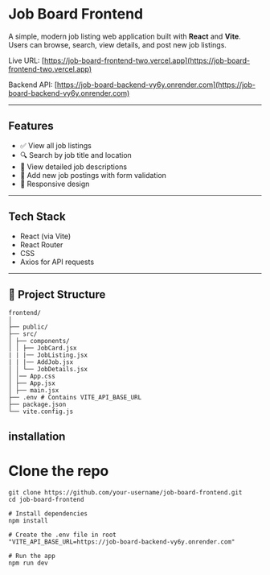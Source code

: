 # Job Board Frontend

A simple, modern job listing web application built with **React** and **Vite**. Users can browse, search, view details, and post new job listings.

Live URL: [https://job-board-frontend-two.vercel.app](https://job-board-frontend-two.vercel.app)

Backend API: [https://job-board-backend-vy6y.onrender.com](https://job-board-backend-vy6y.onrender.com)

---

## Features

- ✅ View all job listings
- 🔍 Search by job title and location
- 📄 View detailed job descriptions
- 📝 Add new job postings with form validation
- 📱 Responsive design

---

## Tech Stack

- React (via Vite)
- React Router
- CSS 
- Axios for API requests

---

## 📁 Project Structure

```
frontend/
│
├── public/
├── src/
│ ├── components/
│ │ ├── JobCard.jsx
| | |── JobListing.jsx
| | |── AddJob.jsx
│ │ └── JobDetails.jsx
│ │── App.css
│ ├── App.jsx
│ ├── main.jsx
├── .env # Contains VITE_API_BASE_URL
├── package.json
└── vite.config.js
```

## installation

# Clone the repo
```
git clone https://github.com/your-username/job-board-frontend.git
cd job-board-frontend

# Install dependencies
npm install

# Create the .env file in root
"VITE_API_BASE_URL=https://job-board-backend-vy6y.onrender.com"

# Run the app
npm run dev
```

